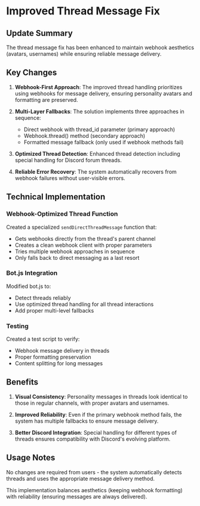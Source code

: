 # Improved Thread Message Fix 

## Update Summary

The thread message fix has been enhanced to maintain webhook aesthetics (avatars, usernames) while ensuring reliable message delivery.

## Key Changes

1. **Webhook-First Approach**: The improved thread handling prioritizes using webhooks for message delivery, ensuring personality avatars and formatting are preserved.

2. **Multi-Layer Fallbacks**: The solution implements three approaches in sequence:
   - Direct webhook with thread_id parameter (primary approach)
   - Webhook.thread() method (secondary approach)
   - Formatted message fallback (only used if webhook methods fail)

3. **Optimized Thread Detection**: Enhanced thread detection including special handling for Discord forum threads.

4. **Reliable Error Recovery**: The system automatically recovers from webhook failures without user-visible errors.

## Technical Implementation

### Webhook-Optimized Thread Function

Created a specialized `sendDirectThreadMessage` function that:
- Gets webhooks directly from the thread's parent channel
- Creates a clean webhook client with proper parameters
- Tries multiple webhook approaches in sequence
- Only falls back to direct messaging as a last resort

### Bot.js Integration

Modified bot.js to:
- Detect threads reliably
- Use optimized thread handling for all thread interactions
- Add proper multi-level fallbacks

### Testing

Created a test script to verify:
- Webhook message delivery in threads
- Proper formatting preservation
- Content splitting for long messages

## Benefits

1. **Visual Consistency**: Personality messages in threads look identical to those in regular channels, with proper avatars and usernames.

2. **Improved Reliability**: Even if the primary webhook method fails, the system has multiple fallbacks to ensure message delivery.

3. **Better Discord Integration**: Special handling for different types of threads ensures compatibility with Discord's evolving platform.

## Usage Notes

No changes are required from users - the system automatically detects threads and uses the appropriate message delivery method.

This implementation balances aesthetics (keeping webhook formatting) with reliability (ensuring messages are always delivered).